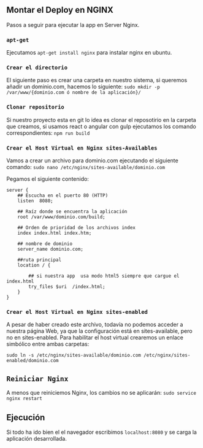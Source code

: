 ## Montar el Deploy en NGINX

Pasos a seguir para ejecutar la app en Server Nginx.

### `apt-get`

Ejecutamos `apt-get install nginx` para instalar nginx en ubuntu.

### `Crear el directorio`

El siguiente paso es crear una carpeta en nuestro sistema, si queremos añadir un dominio.com, hacemos lo siguiente:
`sudo mkdir -p /var/www/{dominio.com ó nombre de la aplicación}/`

### `Clonar repositorio`

Si nuestro proyecto esta en git lo idea es clonar el reposotirio en la carpeta que creamos, si usamos react o angular con gulp ejecutamos los comando correspondientes:
`npm run build`

### `Crear el Host Virtual en Nginx sites-Availables`

Vamos a crear un archivo para dominio.com ejecutando el siguiente comando: `sudo nano /etc/nginx/sites-available/dominio.com`

Pegamos el siguiente contenido:

```console
server {
    ## Escucha en el puerto 80 (HTTP)
    listen  8080;

    ## Raíz donde se encuentra la aplicación 
    root /var/www/dominio.com/build;

    ## Orden de prioridad de los archivos index
    index index.html index.htm;

    ## nombre de dominio
    server_name dominio.com;

    ##ruta principal
    location / {

        ## si nuestra app  usa modo html5 siempre que cargue el index.html
        try_files $uri  /index.html;
    }
}
```

### `Crear el Host Virtual en Nginx sites-enabled`

A pesar de haber creado este archivo, todavía no podemos acceder a nuestra página Web, ya que la configuración está en sites-available, pero no en sites-enabled. Para habilitar el host virtual crearemos un enlace simbólico entre ambas carpetas:

`sudo ln -s /etc/nginx/sites-available/dominio.com /etc/nginx/sites-enabled/dominio.com`

## `Reiniciar Nginx`

A menos que reiniciemos Nginx, los cambios no se aplicarán:
`sudo service nginx restart`

## Ejecución

Si todo ha ido bien el el navegador escribimos `localhost:8080` y se carga la aplicación desarrollada.
